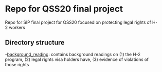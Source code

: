 # Repo for QSS20 final project
Repo for SIP final project for QSS20 focused on protecting legal rights of H-2 workers

## Directory structure

-[background_reading](https://github.com/rebeccajohnson88/qss20_s21_proj/tree/main/background_reading): contains background readings on (1) the H-2 program, (2) legal rights visa holders have, (3) evidence of violations of those rights
